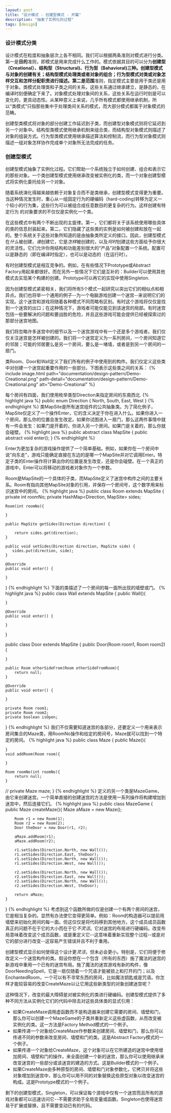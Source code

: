```yaml
---
layout: post
title: "设计模式 - 创建型模式 - 开篇"
description: "抽象了实例化的过程"
tags: [design]
---
```


### 设计模式分类

设计模式在粒度和抽象层次上各不相同。我们可以根据两条准则对模式进行分类。第一是**目的**准则，即模式是用来完成什么工作的。模式依据其目的可以分为**创建型（Creational）、结构型（Structural)、行为型（Bahavioral)**三种。创建型模式与对象的创建有关；结构型模式处理类或者对象的组合；行为型模式对类或对象怎样交互和怎样分配职责进行描述。第二是**范围**准则，指定模式主要是用于类还是用于对象。类模式处理类和子类之间的关系，这些关系通过继承建立，是静态的，在编译时刻便确定下来了。对象模式处理对象间的关系，这些关系在运行时刻是可以变化的，更具动态性。从某种意义上来说，几乎所有模式都使用继承机制，所以“类模式”只指那些集中于处理类间关系的模式，而大部分模式都属于对象模式的范畴。

创建型类模式将对象的部分创建工作延迟到子类，而创建型对象模式则将它延迟到另一个对象中。结构型类模式使用继承机制来组合类，而结构型对象模式则描述了对象的组装方式。行为型类模式使用继承描述算法和控制流，而行为型对象模式则描述一组对象怎样协作完成单个对象所无法完成的任务。

### 创建型模式
创建型模式抽象了实例化过程。它们帮助一个系统独立于如何创建、组合和表示它的那些对象。一个类创建型模式使用继承改变被实例化的类，而一个对象创建型模式将实例化委托给另一个对象。

随着系统演化得越来越依赖于对象复合而不是类继承，创建型模式变得更为重要。当这种情况发生时，重心从一组固定行为的硬编码（hard-coding)转移为定义一个较小的行为集，这些行为可以被组合成任意数目的更复杂的行为。这样创建有特定行为 的对象要求的不仅仅是实例化一个类。

在这些模式中有两个不断出现的主旋律。第一，它们都将关于该系统使用哪些具体的类的信息封装起来。第二，它们隐藏了这些类的实例是如何被创建和放在一起的。整个系统关于这些对象所知道的是由抽象类所定义的接口。因此，创建型模式在*什么*被创建，*谁*创建它，它是*怎样*被创建的，以及*何时*创建这些方面给予你很大的灵活性。它们允许你用结构和功能差别很大的“产品”对象配置一个系统。配置可以是静态的（即在编译时指定），也可以是动态的（在运行时）。

有时创建型模式是相互竞争的。例如，在有些情况下Prototype或Abstract Factory用起来都很好。而在另外一些情况下它们是互补的：Builder可以使用其他模式去实现某个构建的创建。Prototype可以再它的实现中使用Singleton.

因为创建型模式紧密相关，我们将所有5个模式一起研究以突出它们的相似点和相异点。我们也将举一个通用的例子--为一个电脑游戏创建一个迷宫--来说明它们的实现。这个迷宫和游戏将随着各种模式不同而略有区别。有时这个游戏将仅仅是找到一个迷宫的出口；在这种情况下，游戏者可能仅能见到该迷宫的局部。有时迷宫包括一些要解决的问题和要战胜的危险，并且这些游戏可能会提供已经被探索过的那部分迷宫地图。

我们将忽略许多迷宫中的细节以及一个迷宫游戏中有一个还是多个游戏者。我们仅仅关注迷宫是怎样被创建的。我们将一个迷宫定义为一系列房间，一个房间知道它的邻居；可能的邻居要么是另一个房间，要么是一堵墙，或者是到另一个房间的一扇门。

类Room、Door和Wall定义了我们所有的例子中使用到的构件。我们仅定义这些类中对创建一个迷宫起重要作用的一些部分。下图表示这些类之间的关系：
{% include image.html path="documentation/design-pattern/Demo-Creational.png" path-detail="documentation/design-pattern/Demo-Creational.png" alt="Demo-Creational" %}

每个房间有四面，我们使用枚举类型Direction来指定房间的东南西北.
{% highlight java %}
public enum Direction {
    North, South, East, West
}
{% endhighlight %}
类MapSite是所有迷宫组件的公共抽象类。为了简化例子，MapSite仅定义了一个操作Enter，它的含义决定于你在进入什么。如果你进入一个房间，那么你的位置会发生改定。如果你试图进入一扇门，那么这两件事情中就有一件会发生：如果门是开着的，你进入另一个房间。如果门是关着的，那么你就会碰壁。
{% highlight java %}
public abstract class MapSite {
    public abstract void enter();
}
{% endhighlight %}

Enter为更加复杂的游戏操作提供了一个简单基础。例如，如果你在一个房间中说“向东走”，游戏只能确定直接在东边的是哪一个MapSite并对它调用Enter。特定子类的Enter操作将计算出你的位置是发生改变，还是你会碰壁。在一个真正的游戏中，Enter可以将移动的游戏者对象作为一个参数。

Room是MapSite的一个具体的子类，而MapSite定义了迷宫中构件之间的主要关系。Room有指向其他MapSite对象的引用，并保存一个房间号，这个数字用来标识迷宫中的房间。
{% highlight java %}
public class Room extends MapSite {
    private int roomNo;
    private HashMap<Direction, MapSite> sides;

    Room(int roomNo){

    }

    public MapSite getSides(Direction direction) {

        return sides.get(direction);
    }

    public void setSides(Direction direction, MapSite side) {
       sides.put(direction, side);
    }

    @Override
    public void enter() {

    }
}
{% endhighlight %}
下面的类描述了一个房间的每一面所出现的墙壁或门。
{% highlight java %}
public class Wall extends MapSite {
    public Wall(){

    }

    @Override
    public void enter() {

    }
}

public class Door extends MapSite {
    public Door(Room room1, Room room2){

    }

    public Room otherSideFrom(Room otherSideFromRoom){
        return null;
    }

    @Override
    public void enter() {

    }

    private Room room1;
    private Room room2;
    private boolean isOpen;
}
{% endhighlight %}
我们不仅需要知道迷宫的各部分，还要定义一个用来表示房间集合的Maze类，用RoomNo操作和给定的房间号，Maze就可以找到一个特定的房间。
{% highlight java %}
public class Maze {
    public Maze(){

    }
    void addRoom(Room room){

    }
    
    Room roomNo(int roomNo){
        return null;
    }
    
//    private Maze maze;
}
{% endhighlight %}
定义的另一个类是MazeGame，由它来创建迷宫。一个简单直接的创建迷宫的方法是使用一系列操作将构建增加到迷宫中，然后连接它们。
{% highlight java %}
public class MazeGame {
    public Maze createMaze(){
        Maze aMaze = new Maze();

        Room r1 = new Room(1);
        Room r2 = new Room(2);
        Door theDoor = new Door(r1, r2);

        aMaze.addRoom(r1);
        aMaze.addRoom(r2);

        r1.setSides(Direction.North, new Wall());
        r1.setSides(Direction.East, theDoor);
        r1.setSides(Direction.North, new Wall());
        r1.setSides(Direction.West, new Wall());

        r2.setSides(Direction.North, new Wall());
        r2.setSides(Direction.East, new Wall());
        r2.setSides(Direction.North, new Wall());
        r2.setSides(Direction.West, theDoor);

        return aMaze;
    }
}
{% endhighlight %}
考虑到这个函数所做的仅是创建一个有两个房间的迷宫，它是相当复杂的。显然有办法使它变得更简单。例如：Room的构造器可以提前用墙壁来初始化房间的每一面。但这仅仅是将代码移到其他地方。这个成员成员函数真正的问题不在于它的大小而在于它*不灵活*。它对迷宫的布局进行硬编码。改变布局意味着改变这个成员函数，或是重定义它--这意味着重新实现整个过程--或是对它的部分进行改变--这容易产生错误并且不利于重用。

创建型模式显示如何使得这个设计更*灵活*，但未必会更小。特别是，它们将便于修改定义一个迷宫构件的类。假设你想在一个包含（所有的东西）施了魔法的迷宫的新游戏中重用一个已有的迷宫布局。施了魔法的迷宫游戏有新的构件，像DoorNeedingSpell，它是一扇仅随着一个咒语才能被锁上和打开的门；以及EnchantedRoom，一个可以有不寻常东西的房间，比如魔法钥匙或是咒语。你怎样才能较容易的改变CreateMaze以让它用这些新类型的对象创建迷宫呢？

这种情况下，改变的最大障碍是对被实例化的类进行硬编码。创建型模式提供了多种不同方法从实例化它们的代码中除去对这些具体类的显式引用：
* 如果CreateMaze调用虚函数而不是构造器来创建它需要的房间、墙壁和门，那么你可以创建一个MazeGame的子类并重新定义这些虚函数，从而改变被实例化的类。这一方法是Factory Method模式的一个例子。
* 如果传递一个对象给CreateMaze作参数来创建房间、墙壁和门，那么你可以传递不同的参数来改变房间、墙壁和门的类。这是Abstract Factory模式的一个例子。
* 如果传递一个对象给CreateMaze，这个对象可以在它所建造的迷宫中使用增加房间、墙壁和门的操作，来全面创建一个新的迷宫，那么你可以使用继承来改变迷宫的一些部分或该迷宫的建造的方式。这是Builder模式的一个例子。
* 如果CreateMaze由多种原型的房间、墙壁和门对象参数化，它拷贝并将这些对象增加到迷宫中，那么你可以用不同的对象替换这些原型对象以改变迷宫的构成。这是Prototype模式的一个例子。

剩下的创建型模式，Singleton，可以保证每个游戏中仅有一个迷宫而且所有的游戏对象都可以迅速访问它--不需要求助于全局变量或函数。Singleton也使得迷宫易于扩展或替换，且不需要变动已有的代码。
